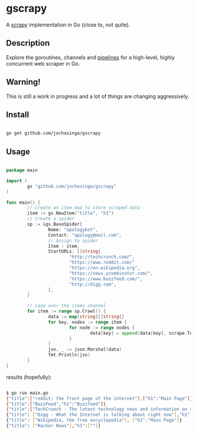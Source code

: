 gscrapy
=======

A [scrapy](http://scrapy.org/) implementation in Go (close to, not quite).

Description
-----------
Explore the goroutines, channels and [pipelines](https://blog.golang.org/pipelines)
for a high-level, highly concurrent web scraper in Go.

Warning!
--------
This is still a work in progress and a lot of things are changing aggressively.

Install
-------
```bash

go get github.com/jochasinga/gscrapy

```

Usage
-----

```go

package main

import (
        gs "github.com/jochasinga/gscrapy"
)

func main() {
        // Create an item map to store scraped data
        item := gs.NewItem("title", "h1")
        // Create a spider
        sp := &gs.BaseSpider{
                Name: "apologybot",
                Contact: "apology@mail.com",
                // Assign to spider
                Item : item,
                StartURLs: []string{
                        "http://techcrunch.com/",
                        "https://www.reddit.com/"
                        "https://en.wikipedia.org",
                        "https://news.ycombinator.com/",
                        "https://www.buzzfeed.com/",
                        "http://digg.com",
                },
        }

        // Loop over the items channel
        for item := range sp.Crawl() {
                data := map[string][]string{}
                for key, nodes := range item {
                        for node := range nodes {
                                data[key] = append(data[key], scrape.Text(node))
                        }
                }
                jsn, _ := json.Marshal(data)
                fmt.Println(jsn)
        }
}

```

results (hopefully):

```bash

$ go run main.go
{"title":["reddit: the front page of the internet"],["h1":"Main Page"]}
{"title":["BuzzFeed","h1":"Buzzfeed"]}
{"title":["TechCrunch - The latest technology news and information on startups"],"h1":["Gauri Nanda of Toymail"]}
{"title": ["Digg - What the Internet is talking about right now"],"h1":["Digg"]}
{"title": ["Wikipedia, the free encyclopedia"], ["h1":"Main Page"]}
{"title": ["Hacker News"],"h1":[""]}

```
